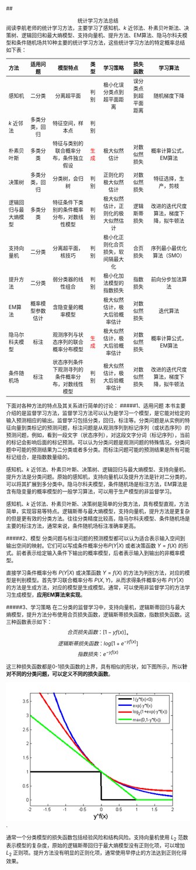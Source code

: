 ##<center>统计学习方法总结</center>
阅读李航老师的统计学习方法，主要学习了感知机、$k$ 近邻法、朴素贝叶斯法、决策树、逻辑回归和最大熵模型、支持向量机、提升方法、EM算法、隐马尔科夫模型和条件随机场共10种主要的统计学习方法，这些统计学习方法的特定概率总结如下表：

| 方法 | 适用问题 | 模型特点 | 类型| 学习策略 |损失函数 | 学习算法|
| :--- | :----: | :----: | :----: | :----: | :----: | :----: |
|感知机 | 二分类 | 分离超平面 |判别 |极小化误分类点到超平面距离 |误分类点到超平面距离 |随机梯度下降 |
|$k$ 近邻法 | 多类分类，回归 | 特征空间，样本点 |判别 | | | |
|朴素贝叶斯 | 多类分类 |特征与类别的联合概率分布，条件独立假设 | <font color="red">生成</font> |极大似然估计 |对数似然损失 |概率计算公式，EM算法 |
|决策树 |多类分类，回归 | 分类树，会归树 |判别 |正则化的极大似然估计 |对数似然损失 |特征选择，生产，剪枝 |
|逻辑回归与最大熵模型 |多类分类|特征条件下类别的条件概率分布，对数线性模型 |判别 |极大似然估计，正则化的极大似然估计 |逻辑斯蒂损失 |改进的迭代尺度算法，梯度下降，拟牛顿法|
|支持向量机 | 二分类 | 分离超平面，核技巧 |判别 |极小化正则化合页损失，软间隔最大化 |合页损失 |序列最小最优化算法（SMO） |
|提升方法 | 二分类 | 弱分类器的线性组合|判别 |极小化加法模型的指数损失 |指数损失 |前向分步加法算法 |
|EM算法 | 概率模型参数估计 | 含隐变量的概率模型| |极大似然估计，极大后验概率估计 |对数似然损失 |迭代算法 |
|隐马尔科夫模型 | 标注 | 观测序列与状态序列的联合概率分布模型|<font color="red">生成</font> |极大似然估计，极大后验概率估计 |对数似然损失 |概率计算公式，EM算法 |
|条件随机场 | 标注 | 状态序列条件下观测寻列的条件概率分布，对数线性模型|判别 |极大似然估计，极大后验概率估计 |对数似然损失 |改进的迭代尺度算法，梯度下降，拟牛顿法|

下面对各种方法的特点及其关系进行简单的讨论：
#####1、适用问题
本书主要介绍的是监督学习方法，监督学习方法可以认为是学习一个模型，是它能对给定的输入预测相应的输出。监督学习包括分类，回归，标注等。分类问题是从实例的特征向量到类标记的预测问题，标注问题是从观测序列到标记序列（或状态序列）的预测问题，例如，看到一段文字（状态序列），对这段文字分词（标记序列），当前的标记会影响后面的标记预测。可以认为分类问题是观测问题的特殊情况。分类问题中可能的预测结果为二分类或者多分类。而标注问题可能的预测结果是所有可能标记组合，是指数数量级的。

感知机、$k$ 近邻法、朴素贝叶斯、决策树、逻辑回归与最大熵模型、支持向量机、提升方法是分类问题。原始的感知机，支持向量机以及提升方法是针对二分类的，可以将其扩展到多分类中。隐马尔科夫模型，条件随机场是标注方法，EM算法是含有隐变量的概率模型的一般学习算法，可以用于生产模型的非监督学习。

感知机、$k$ 近邻法、朴素贝叶斯、决策树是简单的分类方法，具有模型直观，方法简单，实现容易等特点。逻辑斯蒂与最大熵模型，支持向量机，提升方法是更复杂的但是更有效的分类方法。往往分类精度比较高，隐马尔科夫模型、条件随机场是主要的标注方法，通常来说，条件随机场标注准确率更高。

#####2、模型
分类问题与标注问题的预测模型都可以认为适合表示输入空间到输出空间的映射。它们可以写成条件概率分布$P(Y|X)$ 或者决策函数 $Y=f(X)$ 的形式。前者表示给定输入条件下输出的概率模型，后者表示输入到输出的非概率模型。

直接学习条件概率分布 $P(Y|X)$ 或决策函数 $Y=f(X)$ 的方法为判别方法，对应的模型是判别模型。首先学习联合概率分布 $P(X,Y)$，从而求得条件概率分布 $P(Y|X)$ 的方法是生成方法，对应的模型是生成模型。通常，可以使用非监督学习的方法学习生成模型，**应用EM算法来实现**。

#####3、学习策略
在二分类的监督学习中，支持向量机，逻辑斯蒂回归与最大熵模型，提升方法分布使用合页损失函数，逻辑斯蒂损失函数，指数损失函数。这三种函数表示如下：
$$合页损失函数：[1-yf(x)]_+$$
$$逻辑斯蒂损失函数：log[1+e^{-yf(x)}]$$
$$指数损失：e^{-yf(x)}$$

这三种损失函数都是0-1损失函数的上界，具有相似的形状，如下图所示，所以**针对不同的分类问题，可以定义不同的损失函数**。
<center><img src="./img/1.png"/></center>.

通常一个分类模型的损失函数包括经验风险和结构风险。支持向量机使用 $L_2$ 范数表示模型的复杂度，原始的逻辑斯蒂回归于最大熵模型没有正则化项，可以增加 $L_2$ 正则项。提升方法没有明显的正则化项，通常使用早停止的方法达到正则化得效果。
